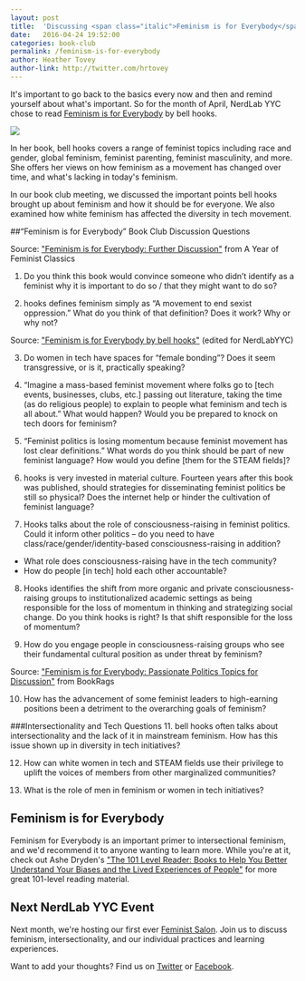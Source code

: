 ```yaml
---
layout: post
title:  'Discussing <span class="italic">Feminism is for Everybody</span> by bell hooks'
date:   2016-04-24 19:52:00
categories: book-club
permalink: /feminism-is-for-everybody
author: Heather Tovey
author-link: http://twitter.com/hrtovey
---
```

It's important to go back to the basics every now and then and remind yourself about what's important. So for the month of April, NerdLab YYC chose to read <span class="italic">[Feminism is for Everybody](https://www.goodreads.com/book/show/168484.Feminism_is_for_Everybody)</span> by bell hooks.

<div class="post-image image-caption">
	<img class="align-center" src="{{site.baseurl}}/img/posts/20160424/feminism-is-for-everybody.jpg">
</div>

In her book, bell hooks covers a range of feminist topics including race and gender, global feminism, feminist parenting, feminist masculinity, and more. She offers her views on how feminism as a movement has changed over time, and what's lacking in today's feminism.

In our book club meeting, we discussed the important points bell hooks brought up about feminism and how it should be for everyone. We also examined how white feminism has affected the diversity in tech movement.

##“Feminism is for Everybody” Book Club Discussion Questions

Source: ["Feminism is for Everybody: Further Discussion"](https://feministclassics.wordpress.com/2012/02/08/feminism-is-for-everybody-further-discussion/) from A Year of Feminist Classics 

1. Do you think this book would convince someone who didn’t identify as a feminist why it is important to do so / that they might want to do so?

2. hooks defines feminism simply as “A movement to end sexist oppression.” What do you think of that definition? Does it work? Why or why not?

Source: ["Feminism is for Everybody by bell hooks"](https://wccwreadinggroup.wordpress.com/discussion-archive/) (edited for NerdLabYYC)

3. Do women in tech have spaces for “female bonding”? Does it seem transgressive, or is it, practically speaking?

4. “Imagine a mass-based feminist movement where folks go to [tech events, businesses, clubs, etc.] passing out literature, taking the time (as do religious people) to explain to people what feminism and tech is all about.” What would happen? Would you be prepared to knock on tech doors for feminism?

5. “Feminist politics is losing momentum because feminist movement has lost clear definitions.” What words do you think should be part of new feminist language? How would you define [them for the STEAM fields]?

6. hooks is very invested in material culture. Fourteen years after this book was published, should strategies for disseminating feminist politics be still so physical? Does the internet help or hinder the cultivation of feminist language?

7. Hooks talks about the role of consciousness-raising in feminist politics. Could it inform other politics – do you need to have class/race/gender/identity-based consciousness-raising in addition?
  * What role does consciousness-raising have in the tech community?
  * How do people [in tech] hold each other accountable?

8. Hooks identifies the shift from more organic and private consciousness-raising groups to institutionalized academic settings as being responsible for the loss of momentum in thinking and strategizing social change. Do you think hooks is right? Is that shift responsible for the loss of momentum? 

9. How do you engage people in consciousness-raising groups who see their fundamental cultural position as under threat by feminism?

Source: ["Feminism is for Everybody: Passionate Politics Topics for Discussion"](http://www.bookrags.com/studyguide-feminism-is-for-everybody/topicsfordiscussion.html#gsc.tab=0) from BookRags

10. How has the advancement of some feminist leaders to high-earning positions been a detriment to the overarching goals of feminism?

###Intersectionality and Tech Questions
11. bell hooks often talks about intersectionality and the lack of it in mainstream feminism. How has this issue shown up in diversity in tech initiatives?

12. How can white women in tech and STEAM fields use their privilege to uplift the voices of members from other marginalized communities?

13. What is the role of men in feminism or women in tech initiatives?

## Feminism is for Everybody
Feminism for Everybody is an important primer to intersectional feminism, and we'd recommend it to anyone wanting to learn more. While you're at it, check out Ashe Dryden's ["The 101 Level Reader: Books to Help You Better Understand Your Biases and the Lived Experiences of People"](http://www.ashedryden.com/blog/the-101level-reader-books-to-help-you-better-understand-your-biases-and-the-lived-experiences) for more great 101-level reading material.

## Next NerdLab YYC Event
Next month, we're hosting our first ever [Feminist Salon](http://www.meetup.com/NerdLab-YYC/events/230217743/). Join us to discuss feminism, intersectionality, and our individual practices and learning experiences.

Want to add your thoughts? Find us on <a href="https://twitter.com/nerdlabyyc">Twitter</a> or <a href="https://www.facebook.com/NerdLabYYC">Facebook</a>.


